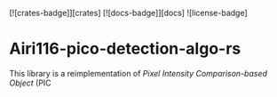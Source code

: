 [![crates-badge]][crates]
[![docs-badge]][docs]
![license-badge]

# Airi116-pico-detection-algo-rs

This library is a reimplementation of _Pixel Intensity Comparison-based Object_ (PIC